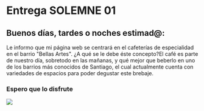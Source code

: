 <head>
<h1> Entrega SOLEMNE 01 </h1>
</head>

<body>
<h2> Buenos días, tardes o noches estimad@: </h2>
<p> 
Le informo que mi p&aacute;gina web se centrar&aacute; en el cafeter&iacute;as de especialidad en el barrio "Bellas Artes".
&#191;A qu&eacute; se le debe &eacute;ste concepto&#63;El caf&eacute; es parte de nuestro d&iacute;a, sobretodo en las ma&ntilde;anas, y qu&eacute; mejor que beberlo en uno de los barrios m&aacute;s conocidos de Santiago&#44; el cual actualmente cuenta con variedades de espacios para poder degustar este brebaje.
</p>
<h3>
Espero que lo disfrute
</h3>
</body>

<!-- Me puso ansiosa esta solemne :( -->

<img src= "https://japonpop.japonshop.com/wp-content/uploads/2014/02/cafe-gato-kawaii-japones-japonshop013.jpg">
<!-- Subì esta foto esperando a la fran esperando que nos ayude -->
